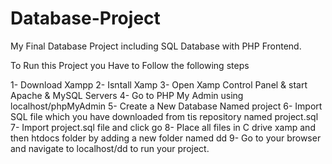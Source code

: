 # Database-Project
My Final Database Project including SQL Database with PHP Frontend.

To Run this Project you Have to Follow the following steps

1- Download Xampp
2- Isntall Xamp
3- Open Xamp Control Panel & start Apache & MySQL Servers
4- Go to PHP My Admin using localhost/phpMyAdmin
5- Create a New Database Named project
6- Import SQL file which you have downloaded from tis repository named project.sql
7- Import project.sql file and click go
8- Place all files in C drive xamp and then htdocs folder by adding a new folder named dd
9- Go to your browser and navigate to localhost/dd to run your project.
